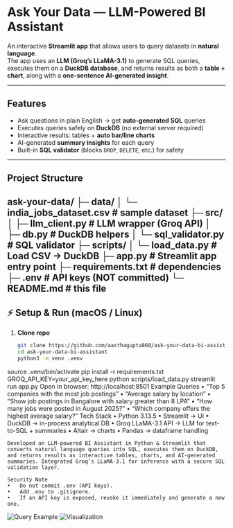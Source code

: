 
#  Ask Your Data — LLM-Powered BI Assistant  

An interactive **Streamlit app** that allows users to query datasets in **natural language**.  
The app uses an **LLM (Groq’s LLaMA-3.1)** to generate SQL queries, executes them on a **DuckDB database**, and returns results as both a **table + chart**, along with a **one-sentence AI-generated insight**.  

---

##  Features
-  Ask questions in plain English → get **auto-generated SQL** queries  
-  Executes queries safely on **DuckDB** (no external server required)  
-  Interactive results: tables + **auto bar/line charts**  
-  AI-generated **summary insights** for each query  
-  Built-in **SQL validator** (blocks `DROP`, `DELETE`, etc.) for safety  

---

##  Project Structure
ask-your-data/
├─ data/
│  └─ india_jobs_dataset.csv     # sample dataset
├─ src/
│  ├─ llm_client.py              # LLM wrapper (Groq API)
│  ├─ db.py                      # DuckDB helpers
│  └─ sql_validator.py           # SQL validator
├─ scripts/
│  └─ load_data.py               # Load CSV → DuckDB
├─ app.py                        # Streamlit app entry point
├─ requirements.txt              # dependencies
├─ .env                          # API keys (NOT committed)
└─ README.md                     # this file
---

## ⚡ Setup & Run (macOS / Linux)

1. **Clone repo**
   ```bash
   git clone https://github.com/aasthagupta860/ask-your-data-bi-assistant.git
   cd ask-your-data-bi-assistant
   python3 -m venv .venv
source .venv/bin/activate
pip install -r requirements.txt
GROQ_API_KEY=your_api_key_here
python scripts/load_data.py
streamlit run app.py
Open in browser:  http://localhost:8501
 Example Queries
	•	“Top 5 companies with the most job postings”
	•	“Average salary by location”
	•	“Show job postings in Bangalore with salary greater than 8 LPA”
	•	“How many jobs were posted in August 2025?”
	•	“Which company offers the highest average salary?”
    Tech Stack
	•	Python 3.13.5
	•	Streamlit → UI
	•	DuckDB → in-process analytical DB
	•	Groq LLaMA-3.1 API → LLM for text-to-SQL + summaries
	•	Altair → charts
	•	Pandas → dataframe handling

    Developed an LLM-powered BI Assistant in Python & Streamlit that converts natural language queries into SQL, executes them on DuckDB, and returns results as interactive tables, charts, and AI-generated summaries. Integrated Groq’s LLaMA-3.1 for inference with a secure SQL validation layer.

    Security Note
	•	Do not commit .env (API keys).
	•	Add .env to .gitignore.
	•	If an API key is exposed, revoke it immediately and generate a new one.

![Query Example](screenshots/query.png)
![Visualization](screenshots/chart.png)
